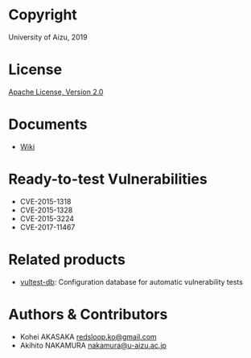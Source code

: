 # Copyright
University of Aizu, 2019

# License
[Apache License, Version 2.0](https://www.apache.org/licenses/)

# Documents
- [Wiki](https://github.com/uoanlab/vultest/wiki)

# Ready-to-test Vulnerabilities
- CVE-2015-1318
- CVE-2015-1328
- CVE-2015-3224
- CVE-2017-11467

# Related products
- [vultest-db](https://github.com/uoanlab/vultest-db): Configuration database for automatic vulnerability tests

# Authors & Contributors
- Kohei AKASAKA <redsloop.ko@gmail.com>
- Akihito NAKAMURA <nakamura@u-aizu.ac.jp>


